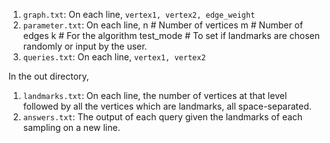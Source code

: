 1. `graph.txt`: On each line, `vertex1, vertex2, edge_weight`
2. `parameter.txt`: On each line,
   n # Number of vertices
   m # Number of edges
   k # For the algorithm
   test_mode # To set if landmarks are chosen randomly or input by the user.
3. `queries.txt`: On each line, `vertex1, vertex2`

In the out directory,

1. `landmarks.txt`: On each line, the number of vertices at that level followed by all the vertices which are landmarks, all space-separated.
2. `answers.txt`: The output of each query given the landmarks of each sampling on a new line.
